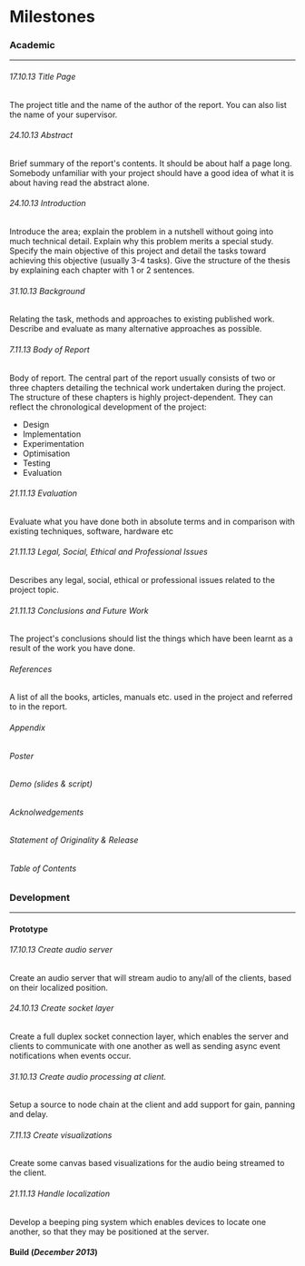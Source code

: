 Milestones
==========

### Academic
***
###### _17.10.13_ Title Page
The project title and the name of the author of the report. You can also list the name of your supervisor. 

###### _24.10.13_ Abstract
Brief summary of the report's contents. It should be about half a page long. Somebody unfamiliar with your project should have a good idea of what it is about having read the abstract alone.


###### _24.10.13_ Introduction
Introduce the area; explain the problem in a nutshell without going into much technical detail. Explain why this problem merits a special study. Specify the main objective of this project and detail the tasks toward achieving this objective (usually 3-4 tasks). Give the structure of the thesis by explaining each chapter with 1 or 2 sentences.


###### _31.10.13_ Background
Relating the task, methods and approaches to existing published work. Describe and evaluate as many alternative approaches as possible.


###### _7.11.13_ Body of Report
Body of report. The central part of the report usually consists of two or three chapters detailing the technical work undertaken during the project. The structure of these chapters is highly project-dependent. They can reflect the chronological development of 
the project:
- Design
- Implementation
- Experimentation
- Optimisation
- Testing
- Evaluation


###### _21.11.13_ Evaluation
Evaluate what you have done both in absolute terms and in comparison with existing techniques, software, hardware etc

###### _21.11.13_ Legal, Social, Ethical and Professional Issues
Describes any legal, social, ethical or professional issues related to the project topic.

###### _21.11.13_ Conclusions and Future Work
The project's conclusions should list the things which have 
been learnt as a result of the work you have done.

###### References
A list of all the books, articles, manuals etc. used in the project and referred to in the report.

###### Appendix
###### Poster
###### Demo (slides & script)
###### Acknolwedgements
###### Statement of Originality & Release
###### Table of Contents


### Development
***
#### Prototype
###### _17.10.13_ Create audio server
Create an audio server that will stream audio to any/all of the clients, based on their localized position. 

###### _24.10.13_ Create socket layer
Create a full duplex socket connection layer, which enables the server and clients to communicate with one another as well
as sending async event notifications when events occur.

###### _31.10.13_ Create audio processing at client.
Setup a source to node chain at the client and add support for gain, panning and delay.

###### _7.11.13_  Create visualizations
Create some canvas based visualizations for the audio being streamed to the client.

###### _21.11.13_ Handle localization
Develop a beeping ping system which enables devices to locate one another, so that they may be positioned at the server.

#### Build (_December 2013_)
